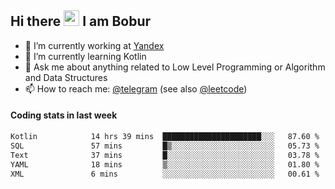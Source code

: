 ## Hi there <img src="https://media.giphy.com/media/hvRJCLFzcasrR4ia7z/giphy.gif" width="25px" height="25px"> I am Bobur

- 💼 I’m currently working at [Yandex](https://yandex.ru/)
- 🌱 I’m currently learning Kotlin
- 💬 Ask me about anything related to Low Level Programming or Algorithm and Data Structures
- 📫 How to reach me: [@telegram](https://t.me/octoant) (see also [@leetcode](https://leetcode.com/octoant/))    

#### Coding stats in last week

<!--START_SECTION:waka-->

```txt
Kotlin            14 hrs 39 mins  ██████████████████████░░░   87.60 %
SQL               57 mins         █▒░░░░░░░░░░░░░░░░░░░░░░░   05.73 %
Text              37 mins         █░░░░░░░░░░░░░░░░░░░░░░░░   03.78 %
YAML              18 mins         ▒░░░░░░░░░░░░░░░░░░░░░░░░   01.80 %
XML               6 mins          ░░░░░░░░░░░░░░░░░░░░░░░░░   00.61 %
```

<!--END_SECTION:waka-->
